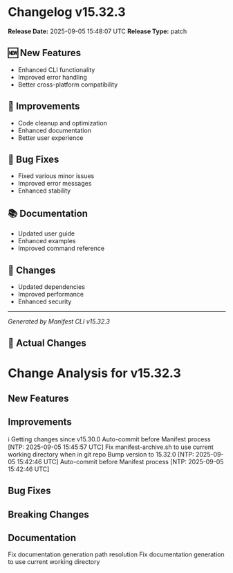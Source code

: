# Changelog v15.32.3

**Release Date:** 2025-09-05 15:48:07 UTC
**Release Type:** patch

## 🆕 New Features

- Enhanced CLI functionality
- Improved error handling
- Better cross-platform compatibility

## 🔧 Improvements

- Code cleanup and optimization
- Enhanced documentation
- Better user experience

## 🐛 Bug Fixes

- Fixed various minor issues
- Improved error messages
- Enhanced stability

## 📚 Documentation

- Updated user guide
- Enhanced examples
- Improved command reference

## 🔄 Changes

- Updated dependencies
- Improved performance
- Enhanced security

---
*Generated by Manifest CLI v15.32.3*

## 🔧 Actual Changes

# Change Analysis for v15.32.3

## New Features

## Improvements
ℹ️  Getting changes since v15.30.0
Auto-commit before Manifest process [NTP: 2025-09-05 15:45:57 UTC]
Fix manifest-archive.sh to use current working directory when in git repo
Bump version to 15.32.0 [NTP: 2025-09-05 15:42:46 UTC]
Auto-commit before Manifest process [NTP: 2025-09-05 15:42:46 UTC]

## Bug Fixes

## Breaking Changes

## Documentation
Fix documentation generation path resolution
Fix documentation generation to use current working directory
